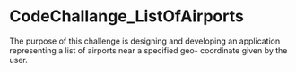 # CodeChallange_ListOfAirports
The purpose of this challenge is designing and developing an application representing a list of airports near a specified geo- coordinate given by the user.
